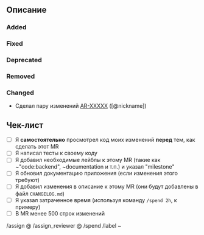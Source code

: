 ## Описание

<!-- Paste your changes here, which should be in `CHANGELOG.md` -->

<!-- Example: -->

### Added
### Fixed
### Deprecated
### Removed
### Changed

- Сделал пару изменений [AR-XXXXX] ([@nickname])

[AR-XXXXX]:https://youtrack.spectrum.codes/issue/AVTORAPORT-XXXXX

## Чек-лист

- [ ] Я **самостоятельно** просмотрел код моих изменений **перед** тем, как сделать этот MR
- [ ] Я написал тесты к своему коду
- [ ] Я добавил необходимые лейблы к этому MR (такие как ~"code:backend", ~documentation и т.п.) и указал "milestone"
- [ ] Я обновил документацию приложения (если изменения этого требуют)
- [ ] Я добавил изменения в описание к этому MR (они будут добавлены в файл `CHANGELOG.md`)
- [ ] Я указал затраченное время (используя команду `/spend 2h`, к примеру)
- [ ] В MR менее 500 строк изменений

/assign @
/assign_reviewer @
/spend
/label ~
